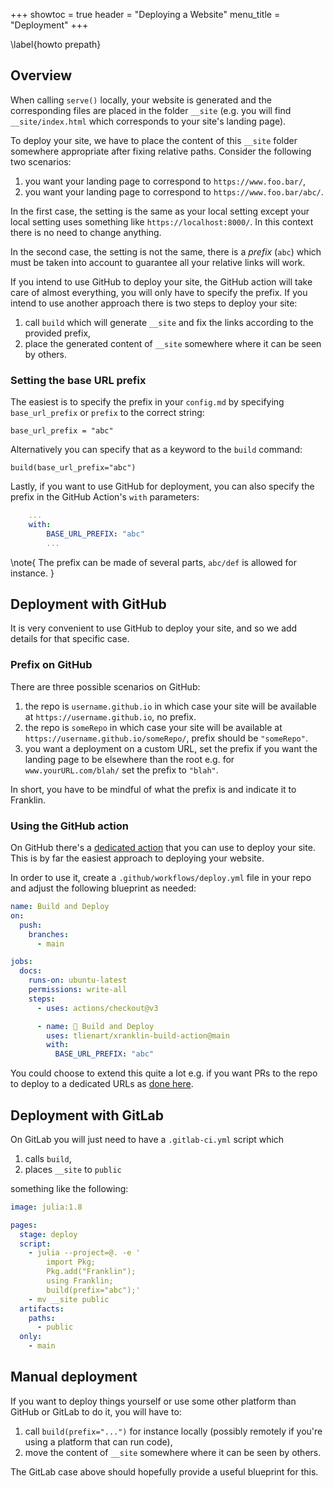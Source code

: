 +++
showtoc = true
header = "Deploying a Website"
menu_title = "Deployment"
+++

[url_action]: https://github.com/tlienart/xranklin-build-action
[url_x_action]: https://github.com/tlienart/Xranklin.jl/.github/workflows/deploy.yml

\label{howto prepath}

## Overview

When calling `serve()` locally, your website is generated and the corresponding files are placed in the folder `__site` (e.g. you will find `__site/index.html` which corresponds to your site's landing page). 

To deploy your site, we have to place the content of this `__site` folder somewhere appropriate after fixing relative paths. Consider the following two scenarios:

1. you want your landing page to correspond to `https://www.foo.bar/`,
2. you want your landing page to correspond to `https://www.foo.bar/abc/`.

In the first case, the setting is the same as your local setting except your local setting uses something like `https://localhost:8000/`.
In this context there is no need to change anything.

In the second case, the setting is not the same, there is a _prefix_ (`abc`) which must be taken into account to guarantee all your relative links will work.

If you intend to use GitHub to deploy your site, the GitHub action will take care of almost everything, you will only have to specify the prefix.
If you intend to use another approach there is two steps to deploy your site:

1. call `build` which will generate `__site` and fix the links according to the provided prefix,
2. place the generated content of `__site` somewhere where it can be seen by others.


### Setting the base URL prefix

The easiest is to specify the prefix in your `config.md` by specifying `base_url_prefix` or `prefix` to the correct string:

```
base_url_prefix = "abc"
```

Alternatively you can specify that as a keyword to the `build` command:

```
build(base_url_prefix="abc")
```

Lastly, if you want to use GitHub for deployment, you can also specify the prefix in the GitHub Action's `with` parameters:

```yml
    ...
    with:
        BASE_URL_PREFIX: "abc"
        ...
```

\note{
    The prefix can be made of several parts, `abc/def` is allowed for instance.
}

## Deployment with GitHub

It is very convenient to use GitHub to deploy your site, and so we add details for that specific case.

### Prefix on GitHub

There are three possible scenarios on GitHub:

1. the repo is `username.github.io` in which case your site will be available at `https://username.github.io`, no prefix.
2. the repo is `someRepo` in which case your site will be available at `https://username.github.io/someRepo/`, prefix should be `"someRepo"`.
3. you want a deployment on a custom URL, set the prefix if you want the landing page to be elsewhere than the root e.g. for `www.yourURL.com/blah/` set the prefix to `"blah"`.

In short, you have to be mindful of what the prefix is and indicate it to Franklin.

### Using the GitHub action

On GitHub there's a [dedicated action][url_action] that you can use to deploy your site.
This is by far the easiest approach to deploying your website.

In order to use it, create a `.github/workflows/deploy.yml` file in your repo and adjust the following blueprint as needed:

```yml
name: Build and Deploy
on:
  push:
    branches:
      - main

jobs:
  docs:
    runs-on: ubuntu-latest
    permissions: write-all
    steps:
      - uses: actions/checkout@v3

      - name: 🚀 Build and Deploy
        uses: tlienart/xranklin-build-action@main
        with:
          BASE_URL_PREFIX: "abc"
```

You could choose to extend this quite a lot e.g. if you want PRs to the repo to deploy to a dedicated URLs as [done here][url_x_action].

## Deployment with GitLab

On GitLab you will just need to have a `.gitlab-ci.yml` script which 

1. calls `build`,
2. places `__site` to `public`

something like the following:

```yml
image: julia:1.8

pages:
  stage: deploy
  script:
    - julia --project=@. -e '
        import Pkg;
        Pkg.add("Franklin");
        using Franklin;
        build(prefix="abc");'
    - mv __site public
  artifacts:
    paths:
      - public
  only:
    - main
```

## Manual deployment

If you want to deploy things yourself or use some other platform than GitHub or GitLab to do it, you will have to:

1. call `build(prefix="...")` for instance locally (possibly remotely if you're using a platform that can run code),
2. move the content of `__site` somewhere where it can be seen by others.

The GitLab case above should hopefully provide a useful blueprint for this.